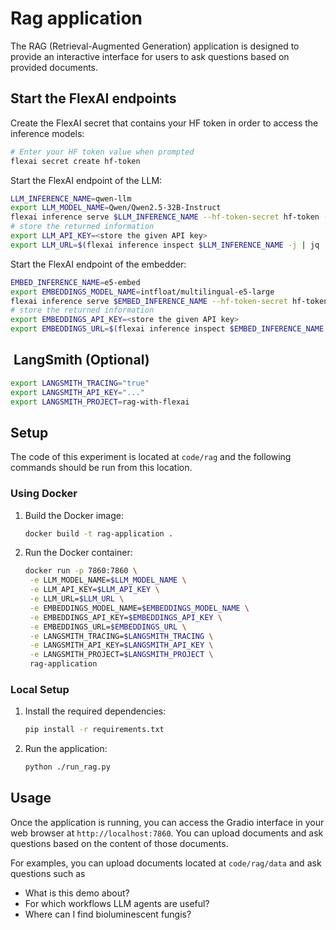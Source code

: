 # Rag application

The RAG (Retrieval-Augmented Generation) application is designed to provide an interactive interface for users to ask questions based on provided documents.

## Start the FlexAI endpoints

Create the FlexAI secret that contains your HF token in order to access the inference models:

```bash
# Enter your HF token value when prompted
flexai secret create hf-token
```

Start the FlexAI endpoint of the LLM:

```bash
LLM_INFERENCE_NAME=qwen-llm
export LLM_MODEL_NAME=Qwen/Qwen2.5-32B-Instruct
flexai inference serve $LLM_INFERENCE_NAME --hf-token-secret hf-token -- --model=$LLM_MODEL_NAME --enable-auto-tool-choice --tool-call-parser hermes --max-model-len 16384
# store the returned information
export LLM_API_KEY=<store the given API key>
export LLM_URL=$(flexai inference inspect $LLM_INFERENCE_NAME -j | jq .config.endpointUrl -r)
```

Start the FlexAI endpoint of the embedder:

```bash
EMBED_INFERENCE_NAME=e5-embed
export EMBEDDINGS_MODEL_NAME=intfloat/multilingual-e5-large
flexai inference serve $EMBED_INFERENCE_NAME --hf-token-secret hf-token -- --model=$EMBEDDINGS_MODEL_NAME --task=embed --trust-remote-code --dtype=float32
# store the returned information
export EMBEDDINGS_API_KEY=<store the given API key>
export EMBEDDINGS_URL=$(flexai inference inspect $EMBED_INFERENCE_NAME -j | jq .config.endpointUrl -r)
```

##  LangSmith (Optional)

```bash
export LANGSMITH_TRACING="true"
export LANGSMITH_API_KEY="..."
export LANGSMITH_PROJECT=rag-with-flexai
```

## Setup

The code of this experiment is located at `code/rag` and the following commands should be run from this location.

### Using Docker

1. Build the Docker image:

   ```bash
   docker build -t rag-application .
   ```

2. Run the Docker container:

   ```bash
   docker run -p 7860:7860 \
    -e LLM_MODEL_NAME=$LLM_MODEL_NAME \
    -e LLM_API_KEY=$LLM_API_KEY \
    -e LLM_URL=$LLM_URL \
    -e EMBEDDINGS_MODEL_NAME=$EMBEDDINGS_MODEL_NAME \
    -e EMBEDDINGS_API_KEY=$EMBEDDINGS_API_KEY \
    -e EMBEDDINGS_URL=$EMBEDDINGS_URL \
    -e LANGSMITH_TRACING=$LANGSMITH_TRACING \
    -e LANGSMITH_API_KEY=$LANGSMITH_API_KEY \
    -e LANGSMITH_PROJECT=$LANGSMITH_PROJECT \
    rag-application
   ```

### Local Setup

1. Install the required dependencies:

   ```bash
   pip install -r requirements.txt
   ```

2. Run the application:

   ```bash
   python ./run_rag.py
   ```

## Usage

Once the application is running, you can access the Gradio interface in your web browser at `http://localhost:7860`. You can upload documents and ask questions based on the content of those documents.

For examples, you can upload documents located at `code/rag/data` and ask questions such as

- What is this demo about?
- For which workflows LLM agents are useful?
- Where can I find bioluminescent fungis?
